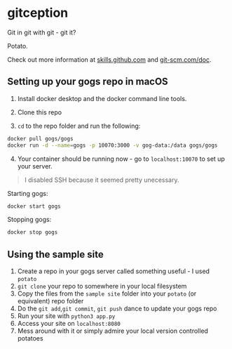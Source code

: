 # gitception

Git in git with git - git it?

Potato.

Check out more information at [skills.github.com](skills.github.com) and [git-scm.com/doc](https://git-scm.com/doc
).

## Setting up your gogs repo in macOS

1. Install docker desktop and the docker command line tools.

2. Clone this repo

3. `cd` to the repo folder and run the following:

```sh
docker pull gogs/gogs
docker run -d --name=gogs -p 10070:3000 -v gog-data:/data gogs/gogs
```

4. Your container should be running now - go to `localhost:10070` to set up your server.

> I disabled SSH because it seemed pretty unecessary.

Starting gogs:

```sh
docker start gogs
```

Stopping gogs:

```sh
docker stop gogs
```

## Using the sample site

1. Create a repo in your gogs server called something useful - I used `potato`
2. `git clone` your repo to somewhere in your local filesystem
3. Copy the files from the `sample site` folder into your `potato` (or equivalent) repo folder
4. Do the `git add`,`git commit`, `git push` dance to update your gogs repo
5. Run your site with `python3 app.py`
6. Access your site on `localhost:8080`
7. Mess around with it or simply admire your local version controlled potatoes
